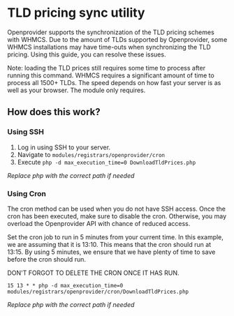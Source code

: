 # TLD pricing sync utility

Openprovider supports the synchronization of the TLD pricing schemes with WHMCS. Due to the amount of TLDs supported by Openprovider, some WHMCS installations may have time-outs when synchronizing the TLD pricing. Using this guide, you can resolve these issues.

Note: loading the TLD prices still requires some time to process after running this command. WHMCS requires a significant amount of time to process all 1500+ TLDs. The speed depends on how fast your server is as well as your browser. The module only requires.

## How does this work?

### Using SSH
1. Log in using SSH to your server.
2. Navigate to `modules/registrars/openprovider/cron`
3. Execute `php -d max_execution_time=0 DownloadTldPrices.php`

_Replace php with the correct path if needed_

### Using Cron
The cron method can be used when you do not have SSH access. Once the cron has been executed, make sure to disable the cron. Otherwise, you may overload the Openprovider API with chance of reduced access.

Set the cron job to run in 5 minutes from your current time. In this example, we are assuming that it is 13:10. This means that the cron should run at 13:15. By using 5 minutes, we ensure that we have plenty of time to save before the cron should run. 

DON'T FORGOT TO DELETE THE CRON ONCE IT HAS RUN.

```
15 13 * * php -d max_execution_time=0 modules/registrars/openprovider/cron/DownloadTldPrices.php
```

_Replace php with the correct path if needed_
